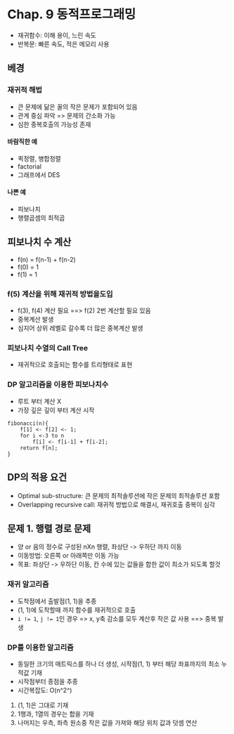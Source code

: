 # Chap. 9 동적프로그래밍

* 재귀함수: 이해 용이, 느린 속도
* 반복문: 빠른 속도, 적은 메모리 사용

## 베경
### 재귀적 해법
* 큰 문제에 닮은 꼴의 작은 문제가 포함되어 있음
* 관계 중심 파악 => 문제의 간소화 가능
* 심한 중복호출의 가능성 존재

#### 바람직한 예
* 퀵정렬, 병합정렬
* factorial
* 그래프에서 DES

#### 나쁜 예
* 피보나치
* 행렬곱셈의 최적곱

## 피보나치 수 계산
* f(n) = f(n-1) + f(n-2)
* f(0) = 1
* f(1) = 1

### f(5) 계산을 위해 재귀적 방법을도입
* f(3), f(4) 계산 필요 ==> f(2) 2번 계산할 필요 있음
* 중복계산 발생
* 심지어 상위 레벨로 갈수록 더 많은 중복계산 발생

### 피보나치 수열의 Call Tree
* 재귀적으로 호출되는 함수를 트리형태로 표현

### DP 알고리즘을 이용한 피보나치수
* 루트 부터 계산 X
* 가장 깊은 깊이 부터 계산 시작
```
fibonacci(n){
    f[1] <- f[2] <- 1;
    for i <-3 to n
    	f[i] <- f[i-1] + f[i-2];
    return f[n];
}
```

## DP의 적용 요건
* Optimal sub-structure: 큰 문제의 최적솔루션에 작은 문제의 최적솔루션 포함
* Overlapping recursive call: 재귀적 방법으로 해결시, 재귀호출 중복이 심각

## 문제 1. 행렬 경로 문제
* 양 or 음의 정수로 구성된 nXn 행렬, 좌상단 -> 우하단 까지 이동
* 이동방법: 오른쪽 or 아래쪽만 이동 가능
* 목표: 좌상단 -> 우하단 이동, 칸 수에 있는 값들을 합한 값이 최소가 되도록 할것

### 재귀 알고리즘
* 도착점에서 출발점(1, 1)을 추종
* (1, 1)에 도착할때 까지 함수를 재귀적으로 호출
* `i != 1`, `j != 1`인 경우 => x, y축 감소를 모두 계산후 작은 값 사용 ==> 중복 발생

### DP를 이용한 알고리즘
* 동일한 크기의 매트릭스를 하나 더 생성, 시작점(1, 1) 부터 해당 좌표까지의 최소 누적값 기재
* 시작점부터 종점을 추종
* 시간복잡도: O(n^2^)

1. (1, 1)은 그대로 기재
2. 1행과, 1열의 경우는 합을 기재
3. 나머지는 우측, 좌측 원소중 작은 값을 가져와 해당 위치 값과 덧셈 연산